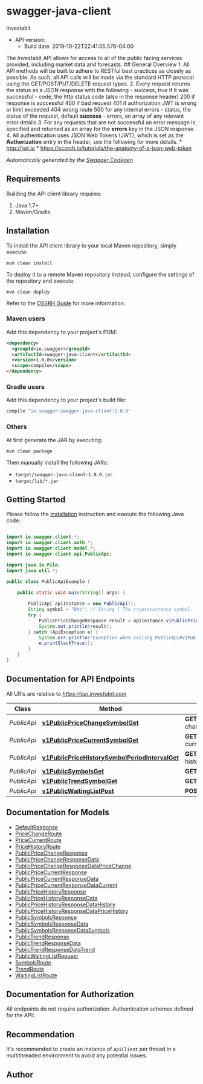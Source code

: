 # swagger-java-client

Investabit
- API version: 
  - Build date: 2019-10-22T22:41:05.576-04:00

The Investabit API allows for access to all of the public facing services provided, including market data and forecasts.  ## General Overview  1. All API methods will be built to adhere to RESTful best practices as closely as possible. As such, all API calls will be made via the standard HTTP protocol using the GET/POST/PUT/DELETE request types.  2. Every request returns the status as a JSON response with the following   - success, true if it was successful   - code, the http status code (also in the response header)          200 if response is successful          400 if bad request          401 if authorization JWT is wrong or limit exceeded          404 wrong route          500 for any internal errors  - status, the status of the request, default **success**  - errors, an array of any relevant error details  3. For any requests that are not successful an error message is specified and returned as an array for the **errors** key in the JSON response.  4. All authentication uses JSON Web Tokens (JWT), which is set as the **Authorization** entry in the header, see the following for more details.     * http://jwt.io     * https://scotch.io/tutorials/the-anatomy-of-a-json-web-token


*Automatically generated by the [Swagger Codegen](https://github.com/swagger-api/swagger-codegen)*


## Requirements

Building the API client library requires:
1. Java 1.7+
2. Maven/Gradle

## Installation

To install the API client library to your local Maven repository, simply execute:

```shell
mvn clean install
```

To deploy it to a remote Maven repository instead, configure the settings of the repository and execute:

```shell
mvn clean deploy
```

Refer to the [OSSRH Guide](http://central.sonatype.org/pages/ossrh-guide.html) for more information.

### Maven users

Add this dependency to your project's POM:

```xml
<dependency>
  <groupId>io.swagger</groupId>
  <artifactId>swagger-java-client</artifactId>
  <version>1.0.0</version>
  <scope>compile</scope>
</dependency>
```

### Gradle users

Add this dependency to your project's build file:

```groovy
compile "io.swagger:swagger-java-client:1.0.0"
```

### Others

At first generate the JAR by executing:

```shell
mvn clean package
```

Then manually install the following JARs:

* `target/swagger-java-client-1.0.0.jar`
* `target/lib/*.jar`

## Getting Started

Please follow the [installation](#installation) instruction and execute the following Java code:

```java

import io.swagger.client.*;
import io.swagger.client.auth.*;
import io.swagger.client.model.*;
import io.swagger.client.api.PublicApi;

import java.io.File;
import java.util.*;

public class PublicApiExample {

    public static void main(String[] args) {
        
        PublicApi apiInstance = new PublicApi();
        String symbol = "btc"; // String | The cryptocurrency symbol.
        try {
            PublicPriceChangeResponse result = apiInstance.v1PublicPriceChangeSymbolGet(symbol);
            System.out.println(result);
        } catch (ApiException e) {
            System.err.println("Exception when calling PublicApi#v1PublicPriceChangeSymbolGet");
            e.printStackTrace();
        }
    }
}

```

## Documentation for API Endpoints

All URIs are relative to *https://api.investabit.com*

Class | Method | HTTP request | Description
------------ | ------------- | ------------- | -------------
*PublicApi* | [**v1PublicPriceChangeSymbolGet**](docs/PublicApi.md#v1PublicPriceChangeSymbolGet) | **GET** /v1/public/price-change/{symbol} | Price Change
*PublicApi* | [**v1PublicPriceCurrentSymbolGet**](docs/PublicApi.md#v1PublicPriceCurrentSymbolGet) | **GET** /v1/public/price-current/{symbol} | Price Current
*PublicApi* | [**v1PublicPriceHistorySymbolPeriodIntervalGet**](docs/PublicApi.md#v1PublicPriceHistorySymbolPeriodIntervalGet) | **GET** /v1/public/price-history/{symbol}/{period}/{interval} | Price History
*PublicApi* | [**v1PublicSymbolsGet**](docs/PublicApi.md#v1PublicSymbolsGet) | **GET** /v1/public/symbols | Symbols
*PublicApi* | [**v1PublicTrendSymbolGet**](docs/PublicApi.md#v1PublicTrendSymbolGet) | **GET** /v1/public/trend/{symbol} | Trend
*PublicApi* | [**v1PublicWaitingListPost**](docs/PublicApi.md#v1PublicWaitingListPost) | **POST** /v1/public/waiting-list | Waiting List


## Documentation for Models

 - [DefaultResponse](docs/DefaultResponse.md)
 - [PriceChangeRoute](docs/PriceChangeRoute.md)
 - [PriceCurrentRoute](docs/PriceCurrentRoute.md)
 - [PriceHistoryRoute](docs/PriceHistoryRoute.md)
 - [PublicPriceChangeResponse](docs/PublicPriceChangeResponse.md)
 - [PublicPriceChangeResponseData](docs/PublicPriceChangeResponseData.md)
 - [PublicPriceChangeResponseDataPriceChange](docs/PublicPriceChangeResponseDataPriceChange.md)
 - [PublicPriceCurrentResponse](docs/PublicPriceCurrentResponse.md)
 - [PublicPriceCurrentResponseData](docs/PublicPriceCurrentResponseData.md)
 - [PublicPriceCurrentResponseDataCurrent](docs/PublicPriceCurrentResponseDataCurrent.md)
 - [PublicPriceHistoryResponse](docs/PublicPriceHistoryResponse.md)
 - [PublicPriceHistoryResponseData](docs/PublicPriceHistoryResponseData.md)
 - [PublicPriceHistoryResponseDataHistory](docs/PublicPriceHistoryResponseDataHistory.md)
 - [PublicPriceHistoryResponseDataPriceHistory](docs/PublicPriceHistoryResponseDataPriceHistory.md)
 - [PublicSymbolsResponse](docs/PublicSymbolsResponse.md)
 - [PublicSymbolsResponseData](docs/PublicSymbolsResponseData.md)
 - [PublicSymbolsResponseDataSymbols](docs/PublicSymbolsResponseDataSymbols.md)
 - [PublicTrendResponse](docs/PublicTrendResponse.md)
 - [PublicTrendResponseData](docs/PublicTrendResponseData.md)
 - [PublicTrendResponseDataTrend](docs/PublicTrendResponseDataTrend.md)
 - [PublicWaitingListRequest](docs/PublicWaitingListRequest.md)
 - [SymbolsRoute](docs/SymbolsRoute.md)
 - [TrendRoute](docs/TrendRoute.md)
 - [WaitingListRoute](docs/WaitingListRoute.md)


## Documentation for Authorization

All endpoints do not require authorization.
Authentication schemes defined for the API:

## Recommendation

It's recommended to create an instance of `ApiClient` per thread in a multithreaded environment to avoid any potential issues.

## Author



